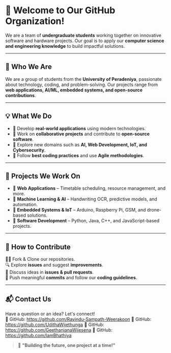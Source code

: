 # 🏫 Welcome to Our GitHub Organization!

We are a team of **undergraduate students** working together on innovative software and hardware projects. Our goal is to apply our **computer science and engineering knowledge** to build impactful solutions.

---

## 🚀 Who We Are  
We are a group of students from the **University of Peradeniya**, passionate about technology, coding, and problem-solving. Our projects range from **web applications, AI/ML, embedded systems, and open-source contributions**.

---

## 💡 What We Do  
- 🔹 Develop **real-world applications** using modern technologies.  
- 🔹 Work on **collaborative projects** and contribute to **open-source software**.  
- 🔹 Explore new domains such as **AI, Web Development, IoT, and Cybersecurity**.  
- 🔹 Follow **best coding practices** and use **Agile methodologies**.  

---

## 📂 Projects We Work On  
- 🔸 **Web Applications** – Timetable scheduling, resource management, and more.  
- 🔸 **Machine Learning & AI** – Handwriting OCR, predictive models, and automation.  
- 🔸 **Embedded Systems & IoT** – Arduino, Raspberry Pi, GSM, and drone-based solutions.  
- 🔸 **Software Development** – Python, Java, C++, and JavaScript-based projects.  

---

## 🤝 How to Contribute  
👨‍💻 Fork & Clone our repositories.  
🔍 Explore **issues** and suggest **improvements**.  
📢 Discuss ideas in **issues & pull requests**.  
🚀 Push meaningful **commits** and follow our **coding guidelines**.  

---

## 📬 Contact Us  
Have a question or an idea? Let's connect!  
📌 GitHub: https://github.com/Ravindu-Sampath-Weerakoon
📌 GitHub: https://github.com/UdithaWijethunga
📌 GitHub: https://github.com/GeethanjanaWijesena
📌 GitHub: https://github.com/IamBhathiya

> 🌟 **"Building the future, one project at a time!"**
